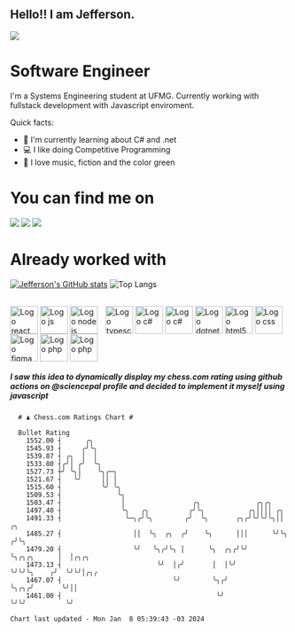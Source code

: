 ## Hello!! I am Jefferson.
![](https://komarev.com/ghpvc/?username=Jefferson13t&label=Profile%20Visits&color=blue&style=for-the-badge)

# Software Engineer
I'm a Systems Engineering student at UFMG. Currently working with fullstack development with Javascript enviroment.

<div>
Quick facts:
  <ul>
<li>🚀 I'm currently learning about C# and .net</li>
<li>💻 I like doing Competitive Programming</li>
<li>💚 I love music, fiction and the color green</li>
    </ul>
</div>

# You can find me on
<div>
  <a href="https://www.linkedin.com/in/jefferson-souuza" target="_blank"><img src="https://img.shields.io/badge/-LinkedIn-%230077B5?style=for-the-badge&logo=linkedin&logoColor=white" target="_blank"></a> 
    <a href = "mailto:jefersonpereira1331@gmail.com"><img loading="lazy" src="https://img.shields.io/badge/Gmail-D14836?style=for-the-badge&logo=gmail&logoColor=white" target="_blank"></a>
  <a href="https://instagram.com/jeffpsou" target="_blank"><img src="https://img.shields.io/badge/-Instagram-%23E4405F?style=for-the-badge&logo=instagram&logoColor=white" target="_blank"></a>
</div>

# Already worked with
[![Jefferson's GitHub stats](https://github-readme-stats.vercel.app/api?username=jefferson13t&show_icons=true&theme=gotham&rank_icon=github&layout=compact)](https://github.com/anuraghazra/github-readme-stats)
![Top Langs](https://github-readme-stats.vercel.app/api/top-langs/?username=jefferson13t&size_weight=0.5&count_weight=0.5&theme=gotham&layout=compact)

<div style="display: inline_block"><br>
  <img alt="Logo react" align="center" style="height:50px" src="https://cdn.jsdelivr.net/gh/devicons/devicon/icons/react/react-original.svg" />
  <img alt="Logo js" align="center" style="height:50px" src="https://cdn.jsdelivr.net/gh/devicons/devicon/icons/javascript/javascript-original.svg" />
  <img alt="Logo node js" align="center" style="height:50px; margin-right: 10px" src="https://cdn.jsdelivr.net/gh/devicons/devicon/icons/nodejs/nodejs-original.svg" />
  <img alt="Logo typescript" align="center" style="height:50px" src="https://cdn.jsdelivr.net/gh/devicons/devicon/icons/typescript/typescript-original.svg" />
  <img alt="Logo c#" align="center" style="height:50px" src="https://cdn.jsdelivr.net/gh/devicons/devicon/icons/graphql/graphql-plain.svg" />
  <img alt="Logo c#" align="center" style="height:50px" src="https://cdn.jsdelivr.net/gh/devicons/devicon/icons/csharp/csharp-original.svg" />
  <img alt="Logo dotnet" align="center" style="height:50px" src="https://cdn.jsdelivr.net/gh/devicons/devicon/icons/dotnetcore/dotnetcore-original.svg" />
  <img alt="Logo html5" align="center" style="height:50px" src="https://cdn.jsdelivr.net/gh/devicons/devicon/icons/html5/html5-original.svg" />
  <img alt="Logo css" align="center" style="height:50px" src="https://cdn.jsdelivr.net/gh/devicons/devicon/icons/css3/css3-original.svg" />
  <img alt="Logo figma" align="center" style="height:50px" src="https://cdn.jsdelivr.net/gh/devicons/devicon/icons/figma/figma-original.svg" />
  <img alt="Logo php" align="center" style="height:50px" src="https://cdn.jsdelivr.net/gh/devicons/devicon/icons/cplusplus/cplusplus-original.svg" />
  <img alt="Logo php" align="center" style="height:50px" src="https://cdn.jsdelivr.net/gh/devicons/devicon/icons/php/php-original.svg" />
</div>

##### I saw this idea to dynamically display my chess.com rating using github actions on @sciencepal profile and decided to implement it myself using javascript

```
  # ♟︎ Chess.com Ratings Chart #
  
  Bullet Rating
    1552.00 ┤      ╭╮                                                                        
    1545.93 ┤     ╭╯╰╮                                                                       
    1539.87 ┤ ╭╮  │  │                                                                       
    1533.80 ┤╭╯│ ╭╯  ╰╮                                                                      
    1527.73 ┼╯ ╰╮│    ╰╮╭─╮                                                                  
    1521.67 ┤   ╰╯     ││ │                                                                  
    1515.60 ┤          ╰╯ ╰╮                                                                 
    1509.53 ┤              ╰╮                                                                
    1503.47 ┤               │                 ╭╮              ╭╮╭╮                           
    1497.40 ┤               ╰╮   ╭╮          ╭╯╰╮           ╭╮││││ ╭╮                        
    1491.33 ┤                ╰─╮╭╯╰╮        ╭╯  ╰╮       ╭╮╭╯╰╯╰╯╰╮││             ╭╮         
    1485.27 ┤                  ││  ╰╮  ╭╮  ╭╯    ╰╮      │││      ╰╯╰╮           ╭╯╰╮        
    1479.20 ┤                  ╰╯   ╰╮╭╯╰╮ │      ╰╮  ╭╮╭╯╰╯         ╰╮╭╮╭╮      │  │╭╮╭╮    
    1473.13 ┤                        ╰╯  │╭╯       │  │╰╯             ╰╯╰╯╰╮    ╭╯  ╰╯╰╯│╭╮╭ 
    1467.07 ┤                            ╰╯        ╰╮╭╯                    ╰╮╭╮╭╯       ╰╯││ 
    1461.00 ┤                                       ╰╯                      ╰╯╰╯          ╰╯ 

Chart last updated - Mon Jan  8 05:39:43 -03 2024  
  ```
